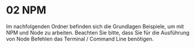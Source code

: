 # 02 NPM

Im nachfolgenden Ordner befinden sich die Grundlagen Beispiele, um mit NPM und Node zu arbeiten. Beachten Sie bitte, dass Sie für die Ausführung von Node Befehlen das Terminal / Command Line benötigen.